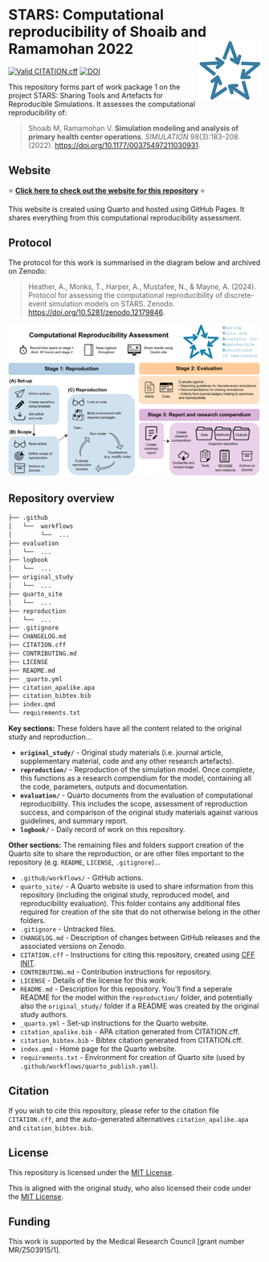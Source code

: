 # STARS: Computational reproducibility of Shoaib and Ramamohan 2022 <a href="https://github.com/pythonhealthdatascience"><img src="quarto_site/stars_logo_blue.png" align="right" height="120" alt="STARS" /></a>

<!-- DOI + status badge from GitHub action checking validity of CITATION.cff -->
[![Valid CITATION.cff](https://github.com/pythonhealthdatascience/stars-reproduce-shoaib-2022/actions/workflows/cff_validation.yaml/badge.svg)](https://github.com/pythonhealthdatascience/stars-reproduce-shoaib-2022/actions/workflows/cff_validation.yaml)
[![DOI](https://zenodo.org/badge/DOI/10.5281/zenodo.12204250.svg)](https://doi.org/10.5281/zenodo.12204250)

This repository forms part of work package 1 on the project STARS: Sharing Tools and Artefacts for Reproducible Simulations. It assesses the computational reproducibility of:

> Shoaib M, Ramamohan V. **Simulation modeling and analysis of primary health center operations**. *SIMULATION* 98(3):183-208. (2022). <https://doi.org/10.1177/00375497211030931>.

## Website

⭐ **[Click here to check out the website for this repository](https://pythonhealthdatascience.github.io/stars-reproduce-shoaib-2022/)** ⭐

This website is created using Quarto and hosted using GitHub Pages. It shares everything from this computational reproducibility assessment.

## Protocol

The protocol for this work is summarised in the diagram below and archived on Zenodo:

> Heather, A., Monks, T., Harper, A., Mustafee, N., & Mayne, A. (2024). Protocol for assessing the computational reproducibility of discrete-event simulation models on STARS. Zenodo. <https://doi.org/10.5281/zenodo.12179846>.

![Workflow](./quarto_site/stars_wp1_workflow.png)

## Repository overview

<!-- TODO: Update this if you amend the structure or contents of the repository -->
```bash
├── .github
│   └──  workflows
│        └──  ...
├── evaluation
│   └──  ...
├── logbook
│   └──  ...
├── original_study
│   └──  ...
├── quarto_site
│   └──  ...
├── reproduction
│   └──  ...
├── .gitignore
├── CHANGELOG.md
├── CITATION.cff
├── CONTRIBUTING.md
├── LICENSE
├── README.md
├── _quarto.yml
├── citation_apalike.apa
├── citation_bibtex.bib
├── index.qmd
└── requirements.txt
```

**Key sections:** These folders have all the content related to the original study and reproduction...

* **`original_study/`** - Original study materials (i.e. journal article, supplementary material, code and any other research artefacts).
* **`reproduction/`** - Reproduction of the simulation model. Once complete, this functions as a research compendium for the model, containing all the code, parameters, outputs and documentation.
* **`evaluation/`** - Quarto documents from the evaluation of computational reproducibility. This includes the scope, assessment of reproduction success, and comparison of the original study materials against various guidelines, and summary report.
* **`logbook/`** - Daily record of work on this repository.

**Other sections:** The remaining files and folders support creation of the Quarto site to share the reproduction, or are other files important to the repository (e.g. `README`, `LICENSE`, `.gitignore`)...

* `.github/workflows/` - GitHub actions.
* `quarto_site/` - A Quarto website is used to share information from this repository (including the original study, reproduced model, and reproducibility evaluation). This folder contains any additional files required for creation of the site that do not otherwise belong in the other folders.
* `.gitignore` - Untracked files.
* `CHANGELOG.md` - Description of changes between GitHub releases and the associated versions on Zenodo.
* `CITATION.cff` - Instructions for citing this repository, created using [CFF INIT](https://citation-file-format.github.io/).
* `CONTRIBUTING.md` - Contribution instructions for repository.
* `LICENSE` - Details of the license for this work.
* `README.md` - Description for this repository. You'll find a seperate README for the model within the `reproduction/` folder, and potentially also the `original_study/` folder if a README was created by the original study authors.
* `_quarto.yml` - Set-up instructions for the Quarto website.
* `citation_apalike.bib` - APA citation generated from CITATION.cff.
* `citation_bibtex.bib` - Bibtex citation generated from CITATION.cff.
* `index.qmd` - Home page for the Quarto website.
* `requirements.txt` - Environment for creation of Quarto site (used by `.github/workflows/quarto_publish.yaml`).

## Citation

If you wish to cite this repository, please refer to the citation file `CITATION.cff`, and the auto-generated alternatives `citation_apalike.apa` and `citation_bibtex.bib`.

## License

This repository is licensed under the [MIT License](https://github.com/pythonhealthdatascience/stars-reproduce-shoaib-2022/blob/main/LICENSE).

This is aligned with the original study, who also licensed their code under the [MIT License](https://github.com/pythonhealthdatascience/stars-reproduce-shoaib-2022/blob/main/original_study/PHC--main/LICENSE).

## Funding

This work is supported by the Medical Research Council [grant number MR/Z503915/1].
